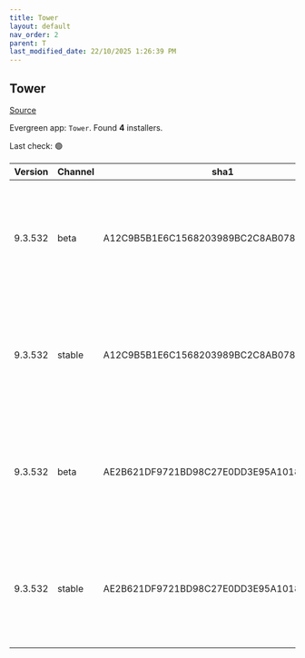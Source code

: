 ```yaml
---
title: Tower
layout: default
nav_order: 2
parent: T
last_modified_date: 22/10/2025 1:26:39 PM
---
```


## Tower

[Source](https://www.git-tower.com/windows/)

Evergreen app: `Tower`. Found **4** installers.

Last check: 🟢

| Version | Channel | sha1                                     | Type | URI                                                                                                                                                  |
| ------- | ------- | ---------------------------------------- | ---- | ---------------------------------------------------------------------------------------------------------------------------------------------------- |
| 9.3.532 | beta    | A12C9B5B1E6C1568203989BC2C8AB07894856FEC | exe  | [https://www.git-tower.com/apps/tower3-win/532-afc7899a/Tower-9.3.532.exe](https://www.git-tower.com/apps/tower3-win/532-afc7899a/Tower-9.3.532.exe) |
| 9.3.532 | stable  | A12C9B5B1E6C1568203989BC2C8AB07894856FEC | exe  | [https://www.git-tower.com/apps/tower3-win/532-afc7899a/Tower-9.3.532.exe](https://www.git-tower.com/apps/tower3-win/532-afc7899a/Tower-9.3.532.exe) |
| 9.3.532 | beta    | AE2B621DF9721BD98C27E0DD3E95A1018D3FB03E | msi  | [https://www.git-tower.com/apps/tower3-win/532-afc7899a/Tower-9.3.532.msi](https://www.git-tower.com/apps/tower3-win/532-afc7899a/Tower-9.3.532.msi) |
| 9.3.532 | stable  | AE2B621DF9721BD98C27E0DD3E95A1018D3FB03E | msi  | [https://www.git-tower.com/apps/tower3-win/532-afc7899a/Tower-9.3.532.msi](https://www.git-tower.com/apps/tower3-win/532-afc7899a/Tower-9.3.532.msi) |
